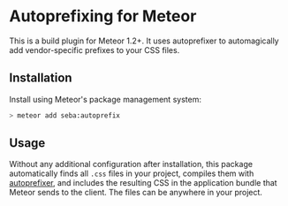 # Autoprefixing for Meteor
This is a build plugin for Meteor 1.2+. 
It uses autoprefixer to automagically add vendor-specific prefixes to your CSS files.

## Installation

Install using Meteor's package management system:

```bash
> meteor add seba:autoprefix
```

## Usage
Without any additional configuration after installation, this package automatically finds all `.css` files in your project, compiles them with [autoprefixer](https://github.com/postcss/autoprefixer), and includes the resulting CSS in the application bundle that Meteor sends to the client. The files can be anywhere in your project.

<!---
## Configuration
This package has options that can be specified in a `autoprefix.json` file in the project's root directory (or a package's root directory, if you're using it from a package). 
Please restart your server after changing this file.
-->